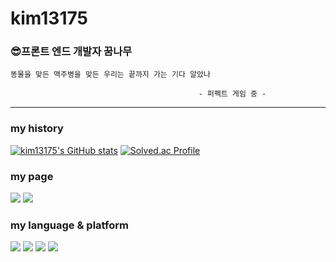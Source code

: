 # kim13175

### :sunglasses:프론트 엔드 개발자 꿈나무
```
똥물을 맞든 맥주병을 맞든 우리는 끝까지 가는 기다 알았나

                                          - 퍼펙트 게임 중 -
```
---
### my history
[![kim13175's GitHub stats](https://github-readme-stats.vercel.app/api?username=kim13175)](https://github.com/kim13175/github-readme-stats)
[![Solved.ac Profile](http://mazassumnida.wtf/api/v2/generate_badge?boj=kim1315)](https://solved.ac/kim1315/)

### my page
<a href="https://www.notion.so/beomcoding/BEOMJO-S-PAGE-c8dbd85923b64853a6a373a50fb956c9" target="_blank"><img src="https://img.shields.io/badge/notion-000000?style=flat-sequare&logo=Notion&logoColor=white"/></a>
<a href="https://velog.io/@kim13175/posts" target="_blank"><img src="https://img.shields.io/badge/velog-3DDC84?style=flat-sequare&logo=velog&logoColor=white"/></a>
### my language & platform
<span><img src="https://img.shields.io/badge/python-3776AB?style=flat-sequeare&logo=python&logoColor=white"></span>
<span><img src="https://img.shields.io/badge/javascript-F7DF1E?style=flat-sequeare&logo=js&logoColor=white"></span>
<span><img src="https://img.shields.io/badge/tensorflow-FF6F00?style=flat-sequeare&logo=tensorflow&logoColor=white"></span>
<span><img src="https://img.shields.io/badge/react-61DAFB?style=flat-sequeare&logo=react&logoColor=white"></span>
